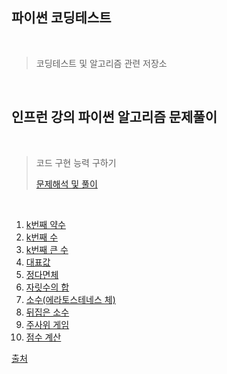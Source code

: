 파이썬 코딩테스트
---
<br>

> 코딩테스트 및 알고리즘 관련 저장소

<br>

인프런 강의 파이썬 알고리즘 문제풀이 
---
<br>

> 코드 구현 능력 구하기
> 
> [문제해석 및 풀이](https://www.notion.so/0d7617f4d21a440ebf01bc6dc1a28947)

<br>

1. [k번째 약수](https://github.com/juni998/AA/blob/master/coding_test/python_baisc_1.py)
2. [k번째 수](https://github.com/juni998/AA/blob/master/coding_test/python_basic_2.py) 
3. [k번째 큰 수](https://github.com/juni998/AA/blob/master/coding_test/python_basic_3.py)
4. [대표값](https://github.com/juni998/AA/blob/master/coding_test/python_basic_4.py) 
5. [정다면체](https://github.com/juni998/AA/blob/master/coding_test/python_basic_5.py)
6. [자릿수의 합](https://github.com/juni998/AA/blob/master/coding_test/python_basic_6.py)
7. [소수(에라토스테네스 체)](https://github.com/juni998/AA/blob/master/coding_test/python_basic_7.py)
8. [뒤집은 소수](https://github.com/juni998/AA/blob/master/coding_test/python_basic_8.py)
9. [주사위 게임](https://github.com/juni998/AA/blob/master/coding_test/python_basic_9.py) 
10. [점수 계산](https://github.com/juni998/AA/blob/master/coding_test/python_basic_10.py) 

[출처](https://inf.run/m1HV)

